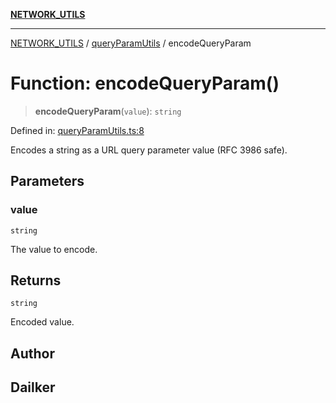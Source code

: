 [**NETWORK_UTILS**](../../README.md)

***

[NETWORK_UTILS](../../README.md) / [queryParamUtils](../README.md) / encodeQueryParam

# Function: encodeQueryParam()

> **encodeQueryParam**(`value`): `string`

Defined in: [queryParamUtils.ts:8](https://github.com/dailker/everyutil/blob/cee559aadda9e0c298e06364cba9020e97a8b19b/src/network/queryParamUtils.ts#L8)

Encodes a string as a URL query parameter value (RFC 3986 safe).

## Parameters

### value

`string`

The value to encode.

## Returns

`string`

Encoded value.

## Author

## Dailker
